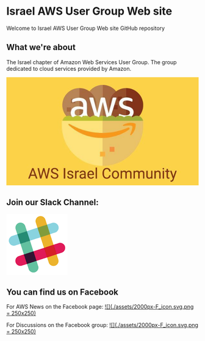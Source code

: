 # Israel AWS User Group Web site
Welcome to Israel AWS User Group Web site GitHub repository

## What we're about
The Israel chapter of Amazon Web Services User Group. The group dedicated to cloud services provided by Amazon.
  
[![](./assets/aws_il_user_group.jpeg)](https://www.meetup.com/AWS-IL/)


## Join our Slack Channel:
[![](./assets/slack_icon.png)](http://bit.ly/2ErwJa5)

## You can find us on Facebook
For AWS News on the Facebook page: [![](./assets/2000px-F_icon.svg.png = 250x250)](https://www.facebook.com/awsil/)

For Discussions on the Facebook group: [![](./assets/2000px-F_icon.svg.png = 250x250)](https://www.facebook.com/groups/343057205867589/)
